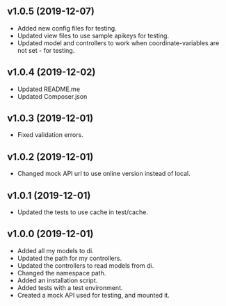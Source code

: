 ## v1.0.5 (2019-12-07)

-   Added new config files for testing.
-   Updated view files to use sample apikeys for testing.
-   Updated model and controllers to work when coordinate-variables are not set - for testing.

## v1.0.4 (2019-12-02)

-   Updated README.me
-   Updated Composer.json

## v1.0.3 (2019-12-01)

-   Fixed validation errors.

## v1.0.2 (2019-12-01)

-   Changed mock API url to use online version instead of local.

## v1.0.1 (2019-12-01)

-   Updated the tests to use cache in test/cache.

## v1.0.0 (2019-12-01)

-   Added all my models to di.
-   Updated the path for my controllers.
-   Updated the controllers to read models from di.
-   Changed the namespace path.
-   Added an installation script.
-   Added tests with a test environment.
-   Created a mock API used for testing, and mounted it.
